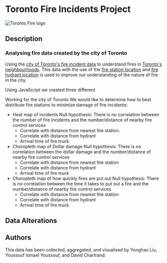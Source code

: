 # Toronto Fire Incidents Project
![Toronto Fire logo](https://upload.wikimedia.org/wikipedia/en/0/03/Toronto_Fire_Services_Logo.svg)
## Description
### Analysing fire data created by the city of Toronto
Using the [city of Toronto's fire incident data](https://open.toronto.ca/dataset/fire-incidents/) to understand fires in [Toronto's neighbourhoods](https://open.toronto.ca/dataset/neighbourhoods/). This data with the use of the [fire station location](https://open.toronto.ca/dataset/fire-station-locations/) and [fire hydrant location](https://open.toronto.ca/dataset/fire-hydrants/) is used to improve our understanding of the nature of fire in the city. 

Using JavaScript we created three different



Working for the city of Toronto
We would like to determine how to best distribute fire stations to minimize damage of fire incidents:
- Heat map of incidents
Null hypothesis: There is no correlation between the number of fire incidents and the number/distance of nearby fire control services
	- Correlate with distance from nearest fire station.
	- Correlate with distance from hydrant
	- Arrival time of fire truck	
- Choropleth map of Dollar damage
Null hypothesis: There is no correlation between the dollar damage and the number/distance of nearby fire control services
	- Correlate with distance from nearest fire station
	- Correlate with distance from hydrant
	- Arrival time of fire truck
- Choropleth map of how quickly fires are put out
Null hypothesis: There is no correlation between the time it takes to put out a fire and the number/distance of nearby fire control services
	- Correlate with distance from nearest fire station
	- Correlate with distance from hydrant
	- Arrival time of fire truck

## Data Alterations


## Authors
This data has been collected, aggregated, and visualised by Yonghao Liu, Youssouf Ismael Youssouf, and David Chartrand.
